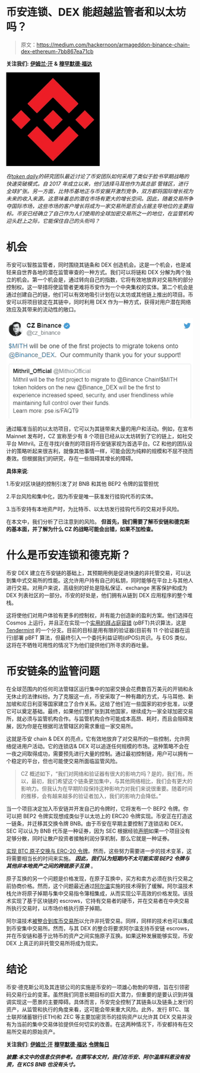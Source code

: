 # 币安连锁、DEX 能超越监管者和以太坊吗？

> 原文：<https://medium.com/hackernoon/armageddon-binance-chain-dex-ethereum-7bb867ea71cb>

**关注我们:** [**伊姆兰·汗**](https://twitter.com/lmrankhan) **&** [**穆罕默德·福达**](https://twitter.com/MohamedFFouda)

![](img/bba47c7e5cf94f7cc20e182563842c96.png)

*在*[*token daily*](http://tokendaily.co)*的研究团队最近讨论了币安团队如何采用了类似于脸书早期战略的快速突破模式。自 2017 年成立以来，他们选择马耳他作为其总部* *管辖区，进行全球扩张。另一方面，比特币基地正与币安展开激烈竞争，双方都将国际增长视为未来的收入来源。这意味着总的潜在市场有更大的增长空间。因此，随着交易所争夺国际市场，这些市场的客户增长将成为一家交易所是否会占据主导地位的主要指标。币安已经确立了自己作为人们使用的全球加密交易所之一的地位，在监管机构迎头赶上之际，它能保住自己的头衔吗？*

# 机会

币安可以智胜监管者，同时围绕其链条和 DEX 创造机会。这是一个机会，也是减轻来自世界各地的潜在监管审查的一种方式。我们可以将链和 DEX 分解为两个独立的机会。第一个机会是，通过转向自己的指数，它将有效地放弃对交易所的部分控制权。这一举措将使监管者更难将币安作为一个中央集权的实体。第二个机会是通过创建自己的链，他们可以有效地吸引计划在以太坊或其他链上推出的项目。币安可以将项目锁定在其链中，同时利用 DEX 作为一种方式，获得对用户潜在网络效应及其带来的流动性的敞口。

![](img/a165b3763ec3dc3ccab82ccf051e1d5e.png)

通过瞄准当前的以太坊项目，它可以为其链带来大量的用户和活动。例如，在宣布 Mainnet 发布时，CZ 宣称至少有 8 个项目已经从以太坊转到了它的链上，如社交平台 Mithril。正在寻找兴奋剂的项目将币安链家视为首选平台。CZ 和他的团队设计的策略听起来很吉利，就像其他事情一样，可能会因为纯粹的规模和不屈不挠而奏效。但根据我们的研究，存在一些阻碍其增长的障碍。

**具体来说**:

1.币安对区块链的控制引发了对 BNB 和其他 BEP2 令牌的监管担忧

2.平台风险和集中化，因为币安是唯一获准发行挂钩代币的实体。

3.当币安持有本地资产时，为比特币、以太坊发行挂钩代币的交易对手风险。

在本文中，我们分析了已注意到的风险。 **但首先，我们需要了解币安链和德克斯的基本面，并了解为什么 CZ 的战略可能会出错，如果不加检查。**

# 什么是币安连锁和德克斯？

币安 DEX 建立在币安链的基础上，其预期用例是促进快速的非托管交易，可以达到集中式交易所的性能。这允许用户持有自己的私钥，同时能够在平台上与其他人进行交易。对用户来说，高级别的好处是隐私保证、exchange 黑客保护和成为 DEX 列表社区的一部分。币安的好处是，他们拥有从链到 DEX 应用程序的整个堆栈。

这将使他们对用户体验有更多的控制权，并有能力创造新的盈利方案。他们选择在 Cosmos 上运行，并且正在实现一个[实用的拜占庭容错](http://pmg.csail.mit.edu/papers/osdi99.pdf) (pBFT)共识算法，这是 [Tendermint](https://www.tendermint.com/) 的一个分支。目前的目标是用有限的验证器(目前有 11 个验证器在运行)部署 pBFT 算法，但最终引入一个委托利益证明(dPOS)共识。与 EOS 类似，这将在不牺牲可用性的情况下为他们提供他们所寻求的吞吐量。

# 币安链条的监管问题

在全球范围内的任何司法管辖区运行集中的加密交换会花费数百万美元的开销和永无休止的法律纠纷。为了克服这一点，币安采取了一种有趣的方式，与马耳他、新加坡和尼日利亚等国家建立了合作关系。这给了他们在一些国家的初步批准，以便它可以奠定基础。最终，如果他们想扩张到其他国家，继续成为一家全球加密交易所，就必须与监管机构合作。与监管机构合作可能成本高昂、耗时，而且会阻碍发展，因为你是在根据司法管辖区的需求重组一家交易所。

这就是币安 chain & DEX 的亮点，它有效地放弃了对交易所的一些控制，允许网络促进用户活动。它的连锁店& DEX 可以追逐任何规模的市场。这种策略不会在一夜之间取得成功，需要预先进行大量的控制。通过最初控制链，用户可以拥有一个稳定的平台，但也可能使交易所面临监管风险。

> CZ 概述如下，“我们对网络和验证器有很大的影响力吗？是的，我们有。所以，最初，我们希望这个链条更加集中，与其他网络相比，我们会有更大的影响力。但我认为在早期阶段保持这种影响力对我们来说很重要。随着时间的推移，会有越来越多的验证者加入，我们的影响力会降低。”

当一个项目决定加入币安链并开发自己的令牌时，它将发布一个 BEP2 令牌。你可以把 BEP2 令牌实现想成类似于以太坊上的 ERC20 令牌实现。币安正在打造这一链条，并迁移其交换令牌 BNB。由于币安在早期主要控制了连锁店和 DEX，SEC 可以认为 BNB 代币是一种证券，因为 SEC 根据经验[声明](https://www.sec.gov/news/public-statement/statement-framework-investment-contract-analysis-digital-assets)如果一个项目没有足够分散，同时让散户投资者接触利润分享机制，那么它就是一种证券。

[实现 BTC 原子交换与 ERC-20 令牌](https://medium.com/u/b6275cb6116#Appendix)。然而，这些努力需要进一步的技术变革，这将需要相当长的时间来实施。 ***因此，我们认为短期内不太可能实现 BEP2 令牌与其他非本地资产之间的跨链原子互换*** 。

原子互换的另一个问题是价格发现，在原子互换中，买方和卖方必须在执行交易之前协商价格。然而，这个问题最近通过[阿尔温](https://www.arwen.io/)实施的技术得到了缓解。阿尔温技术栈允许将原子掉期与集中交易指令簿相集成，从而实现公平高效的价格发现。该技术实现了基于区块链的 escrows，它持有交易者的硬币，并在交易者在中央交易所执行交易时，以市场价格执行原子掉期。

阿尔温技术[被整合到库币交易所](https://www.coindesk.com/kucoin-exchange-traders-can-now-self-custody-their-crypto-assets)以允许非托管交易。同样，同样的技术也可以集成到币安集中交易所。然而，与其 DEX 的整合将要求阿尔温支持币安链 escrows，并在币安链和基于比特币的资产之间实施原子互换。如果这种发展能够实现，币安 DEX 上真正的非托管交易所将成为现实。

# 结论

币安·德克斯公司及其连锁公司的实施是币安的一项雄心勃勃的举措，旨在引领密码交易行业的变革。虽然我们同意长期目标的巨大潜力，但重要的是要认识到并强调实现这一愿景的主要障碍。具体而言，币安完全控制了其链条以及链条上发行的资产，从监管和执行的角度来看，这可能会带来重大风险。此外，发行 BTC、瑞士联邦储蓄银行(ETH)和 ZEC 等主要加密货币的挂钩资产以允许其 DEX 交易并没有为当前的集中交易体验提供任何切实的改善。在这两种情况下，币安都持有在交易所交易的原始资产。

**关注我们:** [**伊姆兰·汗**](https://twitter.com/lmrankhan) [**穆罕默德·福达**](https://twitter.com/MohamedFFouda) [**令牌每日**](http://twitter.com/tokendaily)

***披露:本文中的信息仅供参考。在撰写本文时，我们在币安、阿尔温库科恩没有投资，在 KCS BNB 也没有头寸。***